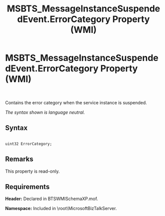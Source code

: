 ﻿---
title: MSBTS_MessageInstanceSuspendedEvent.ErrorCategory Property (WMI)
TOCTitle: MSBTS_MessageInstanceSuspendedEvent.ErrorCategory Property (WMI)
ms:assetid: bc16937c-900c-41bf-b13d-86e514bae048
ms:mtpsurl: https://msdn.microsoft.com/en-us/library/Aa578357(v=BTS.80)
ms:contentKeyID: 51530901
ms.date: 08/30/2017
mtps_version: v=BTS.80
---

# MSBTS\_MessageInstanceSuspendedEvent.ErrorCategory Property (WMI)

 

Contains the error category when the service instance is suspended.

*The syntax shown is language neutral.*

## Syntax

``` 
  
uint32 ErrorCategory;  
```

## Remarks

This property is read-only.

## Requirements

**Header:** Declared in BTSWMISchemaXP.mof.

**Namespace:** Included in \\root\\MicrosoftBizTalkServer.

